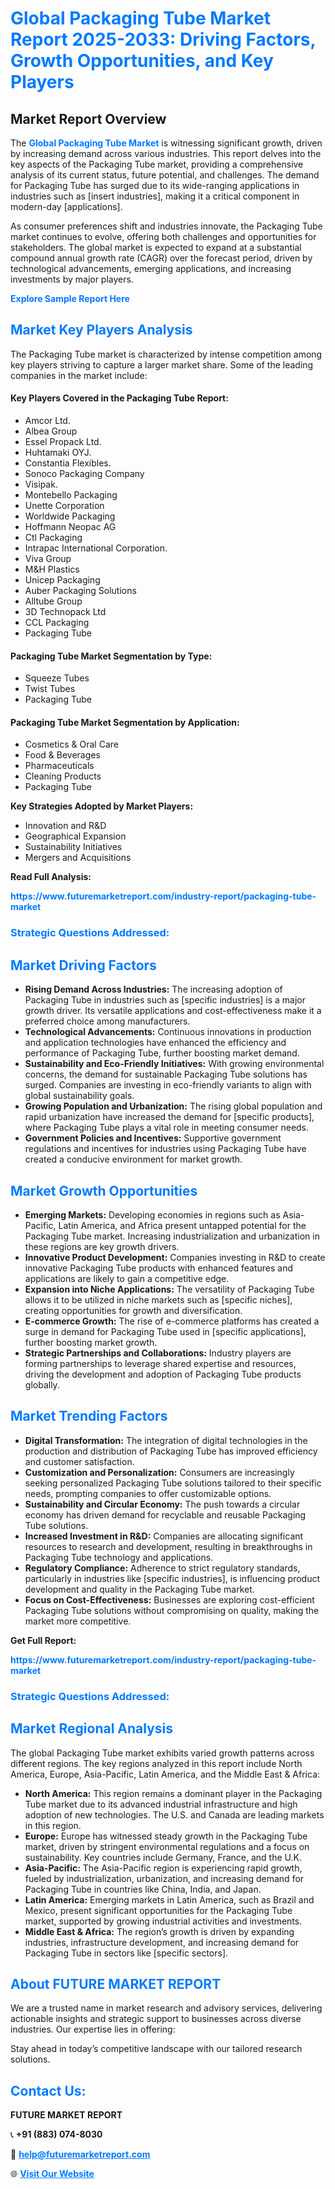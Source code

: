 <h1 style="color: #007BFF;">Global Packaging Tube Market Report 2025-2033: Driving Factors, Growth Opportunities, and Key Players</h1>

<section id="overview">
<h2>Market Report Overview</h2>
<p>The <a href="https://www.futuremarketreport.com/industry-report/packaging-tube-market" style="color: #007BFF; text-decoration: none;"><strong>Global Packaging Tube Market</strong></a> is witnessing significant growth, driven by increasing demand across various industries. This report delves into the key aspects of the Packaging Tube market, providing a comprehensive analysis of its current status, future potential, and challenges. The demand for Packaging Tube has surged due to its wide-ranging applications in industries such as [insert industries], making it a critical component in modern-day [applications].</p>
<p>As consumer preferences shift and industries innovate, the Packaging Tube market continues to evolve, offering both challenges and opportunities for stakeholders. The global market is expected to expand at a substantial compound annual growth rate (CAGR) over the forecast period, driven by technological advancements, emerging applications, and increasing investments by major players.</p>
</section>

<section id="overview">
<p><a href="https://www.futuremarketreport.com/request-sample/reportId=107093" style="color: #007BFF; text-decoration: none;"><strong>Explore Sample Report Here</strong></a></p>
</section>

<section id="key-players">
<h2 style="color: #007BFF;">Market Key Players Analysis</h2>
<p>The Packaging Tube market is characterized by intense competition among key players striving to capture a larger market share. Some of the leading companies in the market include:</p>
<h4>Key Players Covered in the Packaging Tube Report:</h4>
<ul><li>Amcor Ltd.</li><li>Albea Group</li><li>Essel Propack Ltd.</li><li>Huhtamaki OYJ.</li><li>Constantia Flexibles.</li><li>Sonoco Packaging Company</li><li>Visipak.</li><li>Montebello Packaging</li><li>Unette Corporation</li><li>Worldwide Packaging</li><li>Hoffmann Neopac AG</li><li>Ctl Packaging</li><li>Intrapac International Corporation.</li><li>Viva Group</li><li>M&amp;H Plastics</li><li>Unicep Packaging</li><li>Auber Packaging Solutions</li><li>Alltube Group</li><li>3D Technopack Ltd</li><li>CCL Packaging</li><li>Packaging Tube</li></ul>
<h4>Packaging Tube Market Segmentation by Type:</h4>
<ul><li>Squeeze Tubes</li><li>Twist Tubes</li><li>Packaging Tube</li></ul>

<h4>Packaging Tube Market Segmentation by Application:</h4>
<ul><li>Cosmetics &amp; Oral Care</li><li>Food &amp; Beverages</li><li>Pharmaceuticals</li><li>Cleaning Products</li><li>Packaging Tube</li></ul>
<p><strong>Key Strategies Adopted by Market Players:</strong></p>
<ul>
<li>Innovation and R&D</li>
<li>Geographical Expansion</li>
<li>Sustainability Initiatives</li>
<li>Mergers and Acquisitions</li>
</ul>
</section>

<section>
<p><strong>Read Full Analysis: </strong></p><a href="https://www.futuremarketreport.com/industry-report/packaging-tube-market" style="color: #007BFF; text-decoration: none;"><strong>https://www.futuremarketreport.com/industry-report/packaging-tube-market</strong></a>
<h3 style="color: #007BFF;">Strategic Questions Addressed:</h3>
</section>

<section id="driving-factors">
<h2 style="color: #007BFF;">Market Driving Factors</h2>
<ul>
<li><strong>Rising Demand Across Industries:</strong> The increasing adoption of Packaging Tube in industries such as [specific industries] is a major growth driver. Its versatile applications and cost-effectiveness make it a preferred choice among manufacturers.</li>
<li><strong>Technological Advancements:</strong> Continuous innovations in production and application technologies have enhanced the efficiency and performance of Packaging Tube, further boosting market demand.</li>
<li><strong>Sustainability and Eco-Friendly Initiatives:</strong> With growing environmental concerns, the demand for sustainable Packaging Tube solutions has surged. Companies are investing in eco-friendly variants to align with global sustainability goals.</li>
<li><strong>Growing Population and Urbanization:</strong> The rising global population and rapid urbanization have increased the demand for [specific products], where Packaging Tube plays a vital role in meeting consumer needs.</li>
<li><strong>Government Policies and Incentives:</strong> Supportive government regulations and incentives for industries using Packaging Tube have created a conducive environment for market growth.</li>
</ul>
</section>

<section id="growth-opportunities">
<h2 style="color: #007BFF;">Market Growth Opportunities</h2>
<ul>
<li><strong>Emerging Markets:</strong> Developing economies in regions such as Asia-Pacific, Latin America, and Africa present untapped potential for the Packaging Tube market. Increasing industrialization and urbanization in these regions are key growth drivers.</li>
<li><strong>Innovative Product Development:</strong> Companies investing in R&D to create innovative Packaging Tube products with enhanced features and applications are likely to gain a competitive edge.</li>
<li><strong>Expansion into Niche Applications:</strong> The versatility of Packaging Tube allows it to be utilized in niche markets such as [specific niches], creating opportunities for growth and diversification.</li>
<li><strong>E-commerce Growth:</strong> The rise of e-commerce platforms has created a surge in demand for Packaging Tube used in [specific applications], further boosting market growth.</li>
<li><strong>Strategic Partnerships and Collaborations:</strong> Industry players are forming partnerships to leverage shared expertise and resources, driving the development and adoption of Packaging Tube products globally.</li>
</ul>
</section>

<section id="trending-factors">
<h2 style="color: #007BFF;">Market Trending Factors</h2>
<ul>
<li><strong>Digital Transformation:</strong> The integration of digital technologies in the production and distribution of Packaging Tube has improved efficiency and customer satisfaction.</li>
<li><strong>Customization and Personalization:</strong> Consumers are increasingly seeking personalized Packaging Tube solutions tailored to their specific needs, prompting companies to offer customizable options.</li>
<li><strong>Sustainability and Circular Economy:</strong> The push towards a circular economy has driven demand for recyclable and reusable Packaging Tube solutions.</li>
<li><strong>Increased Investment in R&D:</strong> Companies are allocating significant resources to research and development, resulting in breakthroughs in Packaging Tube technology and applications.</li>
<li><strong>Regulatory Compliance:</strong> Adherence to strict regulatory standards, particularly in industries like [specific industries], is influencing product development and quality in the Packaging Tube market.</li>
<li><strong>Focus on Cost-Effectiveness:</strong> Businesses are exploring cost-efficient Packaging Tube solutions without compromising on quality, making the market more competitive.</li>
</ul>
</section>

<section>
<p><strong>Get Full Report: </strong></p><a href="https://www.futuremarketreport.com/industry-report/packaging-tube-market" style="color: #007BFF; text-decoration: none;"><strong>https://www.futuremarketreport.com/industry-report/packaging-tube-market</strong></a>
<h3 style="color: #007BFF;">Strategic Questions Addressed:</h3>
</section>


<section id="regional-analysis">
<h2 style="color: #007BFF;">Market Regional Analysis</h2>
<p>The global Packaging Tube market exhibits varied growth patterns across different regions. The key regions analyzed in this report include North America, Europe, Asia-Pacific, Latin America, and the Middle East & Africa:</p>
<ul>
<li><strong>North America:</strong> This region remains a dominant player in the Packaging Tube market due to its advanced industrial infrastructure and high adoption of new technologies. The U.S. and Canada are leading markets in this region.</li>
<li><strong>Europe:</strong> Europe has witnessed steady growth in the Packaging Tube market, driven by stringent environmental regulations and a focus on sustainability. Key countries include Germany, France, and the U.K.</li>
<li><strong>Asia-Pacific:</strong> The Asia-Pacific region is experiencing rapid growth, fueled by industrialization, urbanization, and increasing demand for Packaging Tube in countries like China, India, and Japan.</li>
<li><strong>Latin America:</strong> Emerging markets in Latin America, such as Brazil and Mexico, present significant opportunities for the Packaging Tube market, supported by growing industrial activities and investments.</li>
<li><strong>Middle East & Africa:</strong> The region’s growth is driven by expanding industries, infrastructure development, and increasing demand for Packaging Tube in sectors like [specific sectors].</li>
</ul>
</section>

<footer>
<h2 style="color: #007BFF;">About FUTURE MARKET REPORT</h2>
<p>We are a trusted name in market research and advisory services, delivering actionable insights and strategic support to businesses across diverse industries. Our expertise lies in offering:</p>

<p>Stay ahead in today’s competitive landscape with our tailored research solutions.</p>

<h2 style="color: #007BFF;">Contact Us:</h2>
<p><strong>FUTURE MARKET REPORT</strong></p>
<p>📞 <strong>+91 (883) 074-8030</strong></p>
<p>📧 <strong><a href="mailto:help@futuremarketreport.com" style="color: #007BFF;">help@futuremarketreport.com</a></strong></p>
<p>🌐 <strong><a href="https://www.futuremarketreport.com/" style="color: #007BFF;">Visit Our Website</a></strong></p>
</footer>